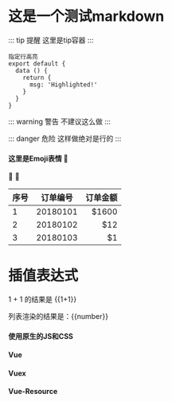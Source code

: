 # 这是一个测试markdown

::: tip 提醒
这里是tip容器
:::

``` js{1,3,5}
指定行高亮
export default {
  data () {
    return {
      msg: 'Highlighted!'
    }
  }
}
```

::: warning 警告
不建议这么做
:::

::: danger 危险
这样做绝对是行的
:::

#### 这里是Emoji表情 :tada:
:100: :rocket:


| 序号          | 订单编号      | 订单金额|
| -------------|:-------------:| ------:|
| 1             | 20180101     | $1600  |
| 2             | 20180102     |   $12  |
| 3             | 20180103     |    $1  |


# 插值表达式
1 + 1 的结果是 {{1+1}}

列表渲染的结果是：<span v-for="number in 5">{{number}}</span>

<!--样式内容-->
<style>
.box {
  width: 100%;
  height: 100px;
  line-height: 100px;
  text-align: center;
  color: #fff;
  background-color: #58a;
}
</style>

<!--.md内容-->
#### 使用原生的JS和CSS
<div id="container"></div>

<!--js内容-->
<script>
window.onload = function() {
  var dom = document.getElementById('container');
  dom.innerHTML = 'box content'
  dom.className = 'box'
}
</script>



#### Vue <Badge text="2.5.0+"/> 
#### Vuex <Badge text="beta" type="warn" vertical="top"/> 
#### Vue-Resource<Badge text="废弃" vertical="middle" type="error"/>
